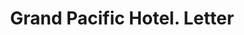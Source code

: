 ---
doi: 10.7916/D86Q3868
date_other: '1880'
date_other_textual: 1880-1889
form: correspondence
genre:
- Letters (correspondence)
name:
- Grand Pacific Hotel
object_in_context_url: https://biggert.cul.columbia.edu/items/view/ave_biggert_00196
subject_hierarchical_geographic:
- Chicago, Illinois, United States
subject_name:
- Grand Pacific Hotel
title: Grand Pacific Hotel. Letter
sort_title: Grand Pacific Hotel. Letter
call_number: ave_biggert_00196
coordinates:
- 41.83694444444445,-87.68472222222222
pid: ave_biggert_00196
identifiers: ave_biggert_00196
permalink: /biggert/ave_biggert_00196/
layout: iiif-image-page
---
